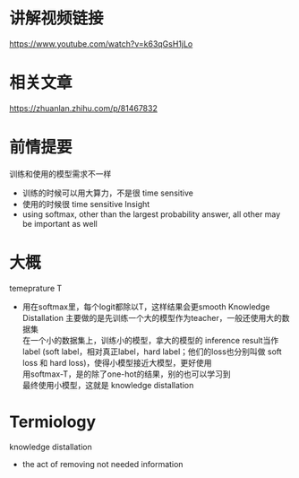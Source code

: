 # 讲解视频链接
https://www.youtube.com/watch?v=k63qGsH1jLo

# 相关文章
https://zhuanlan.zhihu.com/p/81467832

# 前情提要
训练和使用的模型需求不一样
- 训练的时候可以用大算力，不是很 time sensitive
- 使用的时候很 time sensitive
Insight
- using softmax, other than the largest probability answer, all other may be important as well

# 大概
temeprature T
- 用在softmax里，每个logit都除以T，这样结果会更smooth
Knowledge Distallation 主要做的是先训练一个大的模型作为teacher，一般还使用大的数据集 \
在一个小的数据集上，训练小的模型，拿大的模型的 inference result当作 label (soft label，相对真正label，hard label；他们的loss也分别叫做 soft loss 和 hard loss)，使得小模型接近大模型，更好使用 \
用softmax-T，是的除了one-hot的结果，别的也可以学习到 \
最终使用小模型，这就是 knowledge distallation

# Termiology
knowledge distallation
- the act of removing not needed information



